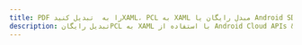 ---title: PDF را به  تبدیل کنیدXAML، PCL به XAML مبدل رایگان یا Android SDKdescription: تبدیل رایگانPCL به XAML با استفاده از Android Cloud APIs & SDK همچنین اسناد PDF را در Cloud ایجاد، ویرایش و رندر کنید.---